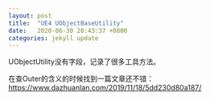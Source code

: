 ```yaml
---
layout: post
title:  "UE4 UObjectBaseUtility"
date:   2020-06-30 20:43:37 +0800
categories: jekyll update
---
```

UObjectUtility没有字段，记录了很多工具方法。

在查Outer的含义的时候找到一篇文章还不错：
https://www.dazhuanlan.com/2019/11/18/5dd230d80a187/